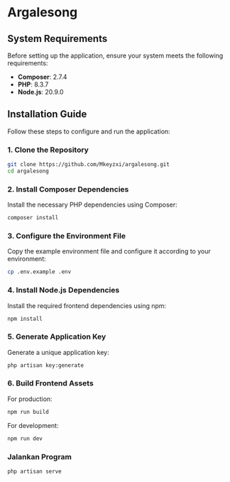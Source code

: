 # Argalesong
## System Requirements

Before setting up the application, ensure your system meets the following requirements:

- **Composer**: 2.7.4
- **PHP**: 8.3.7
- **Node.js**: 20.9.0

## Installation Guide

Follow these steps to configure and run the application:

### 1. Clone the Repository

```bash
git clone https://github.com/Mkeyzxi/argalesong.git
cd argalesong
```

### 2. Install Composer Dependencies
Install the necessary PHP dependencies using Composer:

```bash
composer install
```
### 3. Configure the Environment File
Copy the example environment file and configure it according to your environment:
```bash
cp .env.example .env
```

### 4. Install Node.js Dependencies
Install the required frontend dependencies using npm:
```bash
npm install
```

### 5. Generate Application Key
Generate a unique application key:
```bash
php artisan key:generate
```
### 6. Build Frontend Assets
For production:
```bash
npm run build
```
For development:

```bash
npm run dev
```
### Jalankan Program 
```bash
php artisan serve
```





